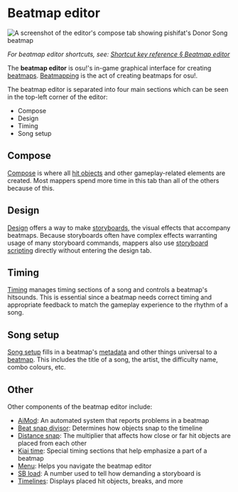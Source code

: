 # Beatmap editor

<!-- TODO: needs to be revisited when the articles under Beatmap editor no longer match what's written here -->

![A screenshot of the editor's compose tab showing pishifat's Donor Song beatmap](img/compose.jpg)

*For beatmap editor shortcuts, see: [Shortcut key reference § Beatmap editor](/wiki/Shortcut_key_reference#beatmap-editor)*

The **beatmap editor** is osu!'s in-game graphical interface for creating [beatmaps](/wiki/Beatmap). [Beatmapping](/wiki/Beatmapping) is the act of creating beatmaps for osu!.

The beatmap editor is separated into four main sections which can be seen in the top-left corner of the editor:

- Compose
- Design
- Timing
- Song setup

## Compose

[Compose](/wiki/Beatmap_Editor/Compose) is where all [hit objects](/wiki/Hit_object) and other gameplay-related elements are created. Most mappers spend more time in this tab than all of the others because of this.

## Design

[Design](/wiki/Beatmap_Editor/Design) offers a way to make [storyboards](/wiki/Storyboard), the visual effects that accompany beatmaps. Because storyboards often have complex effects warranting usage of many storyboard commands, mappers also use [storyboard scripting](/wiki/Storyboard/Scripting) directly without entering the design tab.

## Timing

[Timing](/wiki/Beatmap_Editor/Timing) manages timing sections of a song and controls a beatmap's hitsounds. This is essential since a beatmap needs correct timing and appropriate feedback to match the gameplay experience to the rhythm of a song.

## Song setup

[Song setup](/wiki/Beatmap_Editor/Song_Setup) fills in a beatmap's [metadata](/wiki/Beatmap_Editor/Song_Setup#song-and-map-metadata) and other things universal to a [beatmap](/wiki/Beatmap). This includes the title of a song, the artist, the difficulty name, combo colours, etc.

## Other

Other components of the beatmap editor include:

- [AiMod](AiMod): An automated system that reports problems in a beatmap
- [Beat snap divisor](Beat_Snap_Divisor): Determines how objects snap to the timeline
- [Distance snap](Distance_Snap): The multiplier that affects how close or far hit objects are placed from each other
- [Kiai time](Kiai_Time): Special timing sections that help emphasize a part of a beatmap
- [Menu](Menu): Helps you navigate the beatmap editor
- [SB load](SB_Load): A number used to tell how demanding a storyboard is
- [Timelines](Timelines): Displays placed hit objects, breaks, and more

